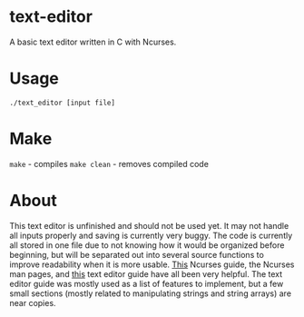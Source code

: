 # text-editor
A basic text editor written in C with Ncurses.

# Usage
``./text_editor [input file]``

# Make
``make`` - compiles
``make clean`` - removes compiled code

# About
This text editor is unfinished and should not be used yet. It may not handle all inputs properly and saving is currently very buggy. The code is currently all stored in one file due to not knowing how it would be organized before beginning, but will be separated out into several source functions to improve readability when it is more usable.
[This](https://tldp.org/HOWTO/NCURSES-Programming-HOWTO/) Ncurses guide, the Ncurses man pages, and [this](https://github.com/snaptoken/kilo-tutorial) text editor guide have all been very helpful. The text editor guide was mostly used as a list of features to implement, but a few small sections (mostly related to manipulating strings and string arrays) are near copies.
